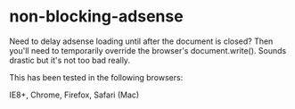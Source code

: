 non-blocking-adsense
====================
Need to delay adsense loading until after the document is closed? Then you'll need to temporarily override 
the browser's document.write(). Sounds drastic but it's not too bad really.

This has been tested in the following browsers:

IE8+, Chrome, Firefox, Safari (Mac)
